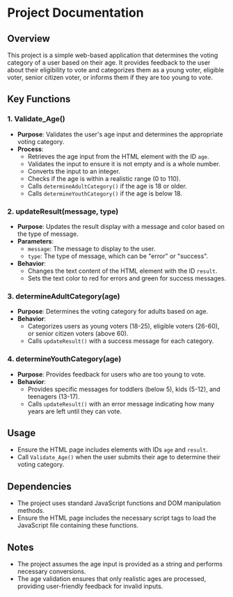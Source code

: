 # Project Documentation

## Overview
This project is a simple web-based application that determines the voting category of a user based on their age. It provides feedback to the user about their eligibility to vote and categorizes them as a young voter, eligible voter, senior citizen voter, or informs them if they are too young to vote.

## Key Functions

### 1. Validate_Age()
- **Purpose**: Validates the user's age input and determines the appropriate voting category.
- **Process**:
  - Retrieves the age input from the HTML element with the ID `age`.
  - Validates the input to ensure it is not empty and is a whole number.
  - Converts the input to an integer.
  - Checks if the age is within a realistic range (0 to 110).
  - Calls `determineAdultCategory()` if the age is 18 or older.
  - Calls `determineYouthCategory()` if the age is below 18.

### 2. updateResult(message, type)
- **Purpose**: Updates the result display with a message and color based on the type of message.
- **Parameters**:
  - `message`: The message to display to the user.
  - `type`: The type of message, which can be "error" or "success".
- **Behavior**:
  - Changes the text content of the HTML element with the ID `result`.
  - Sets the text color to red for errors and green for success messages.

### 3. determineAdultCategory(age)
- **Purpose**: Determines the voting category for adults based on age.
- **Behavior**:
  - Categorizes users as young voters (18-25), eligible voters (26-60), or senior citizen voters (above 60).
  - Calls `updateResult()` with a success message for each category.

### 4. determineYouthCategory(age)
- **Purpose**: Provides feedback for users who are too young to vote.
- **Behavior**:
  - Provides specific messages for toddlers (below 5), kids (5-12), and teenagers (13-17).
  - Calls `updateResult()` with an error message indicating how many years are left until they can vote.

## Usage
- Ensure the HTML page includes elements with IDs `age` and `result`.
- Call `Validate_Age()` when the user submits their age to determine their voting category.

## Dependencies
- The project uses standard JavaScript functions and DOM manipulation methods.
- Ensure the HTML page includes the necessary script tags to load the JavaScript file containing these functions.

## Notes
- The project assumes the age input is provided as a string and performs necessary conversions.
- The age validation ensures that only realistic ages are processed, providing user-friendly feedback for invalid inputs.
